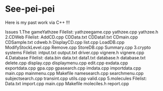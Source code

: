 See-pei-pei
===========

Here is my past work via C++ !!!

Issues
1.The gameYathzee
Filelist:
yathzeegame.cpp
yathzee.cpp
yathzee.h
2.CDWeb
Filelist:
AddCD.cpp
CDData.txt
CDData1.txt
CDmain.cpp
CDSample.txt
cdweb.h
DisplayCD.cpp
list.cpp
LoadDB.cpp
ModifyStockLevel.cpp
Remove.cpp
StoreDB.cpp
Summary.cpp
3.crypto systems
Filelist:
intput.txt
output.txt
driver.cpp
vignere.h
vignere.cpp
4.Database
Filelist:
data.bin
data.txt
data1.txt
database.h
database.txt
delete.cpp
display.cpp
displaymenu.cpp
edit.cpp
exdata.cpp
exportdata.cpp
gpa.cpp
gpasearch.cpp
imdata.cpp
importdata.cpp
main.cpp
mainmenu.cpp
Makefile
namesearch.cpp
searchmenu.cpp
subjectsearch.cpp
transint.cpp
utils.cpp
valid.cpp
5.molecules
Filelist:
Data.txt
import.cpp
main.cpp
Makefile
moleciles.h
report.cpp